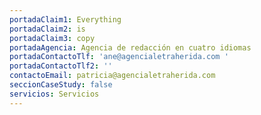 ```yaml
---
portadaClaim1: Everything
portadaClaim2: is
portadaClaim3: copy
portadaAgencia: Agencia de redacción en cuatro idiomas
portadaContactoTlf: 'ane@agencialetraherida.com '
portadaContactoTlf2: ''
contactoEmail: patricia@agencialetraherida.com
seccionCaseStudy: false
servicios: Servicios
---
```

